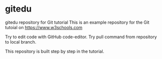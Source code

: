 # gitedu
gitedu repository for Git tutorial
This is an example repository for the Git tutoial on https://www.w3schools.com

Try to edit code with GitHub code-editor.
Try pull command from repository to local branch.

This repository is built step by step in the tutorial.
